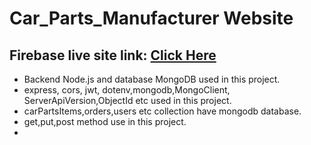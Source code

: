 # Car_Parts_Manufacturer Website
## Firebase live site link: [Click Here](https://parts-manufacturer-website.web.app/)
* Backend Node.js and database MongoDB used in this project.
* express, cors, jwt, dotenv,mongodb,MongoClient, ServerApiVersion,ObjectId etc
 used in this project.
* carPartsItems,orders,users etc collection have mongodb database.
* get,put,post method use in this project.
* 
